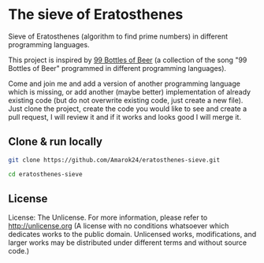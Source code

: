 # The sieve of Eratosthenes
Sieve of Eratosthenes (algorithm to find prime numbers) in different programming languages.

This project is inspired by [99 Bottles of Beer](http://99-bottles-of-beer.net/) (a collection of the song "99 Bottles of Beer" programmed in different programming languages).

Come and join me and add a version of another programming language which is missing, or add another (maybe better) implementation of already existing code (but do not overwrite existing code, just create a new file). Just clone the project, create the code you would like to see and create a pull request, I will review it and if it works and looks good I will merge it.

## Clone & run locally

```sh
git clone https://github.com/Amarok24/eratosthenes-sieve.git

cd eratosthenes-sieve
```

## License

License: The Unlicense. For more information, please refer to http://unlicense.org
(A license with no conditions whatsoever which dedicates works to the public domain. Unlicensed works, modifications, and larger works may be distributed under different terms and without source code.)
